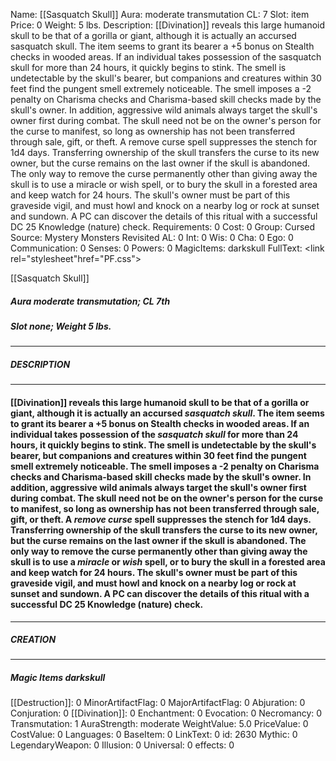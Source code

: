 Name: [[Sasquatch Skull]]
Aura: moderate transmutation
CL: 7
Slot: item
Price: 0
Weight: 5 lbs.
Description: [[Divination]] reveals this large humanoid skull to be that of a gorilla or giant, although it is actually an accursed sasquatch skull. The item seems to grant its bearer a +5 bonus on Stealth checks in wooded areas. If an individual takes possession of the sasquatch skull for more than 24 hours, it quickly begins to stink. The smell is undetectable by the skull's bearer, but companions and creatures within 30 feet find the pungent smell extremely noticeable. The smell imposes a -2 penalty on Charisma checks and Charisma-based skill checks made by the skull's owner. In addition, aggressive wild animals always target the skull's owner first during combat. The skull need not be on the owner's person for the curse to manifest, so long as ownership has not been transferred through sale, gift, or theft. A remove curse spell suppresses the stench for 1d4 days. Transferring ownership of the skull transfers the curse to its new owner, but the curse remains on the last owner if the skull is abandoned. The only way to remove the curse permanently other than giving away the skull is to use a miracle or wish spell, or to bury the skull in a forested area and keep watch for 24 hours. The skull's owner must be part of this graveside vigil, and must howl and knock on a nearby log or rock at sunset and sundown. A PC can discover the details of this ritual with a successful DC 25 Knowledge (nature) check.
Requirements: 0
Cost: 0
Group: Cursed
Source: Mystery Monsters Revisited
AL: 0
Int: 0
Wis: 0
Cha: 0
Ego: 0
Communication: 0
Senses: 0
Powers: 0
MagicItems: darkskull
FullText: <link rel="stylesheet"href="PF.css"><div class="heading"><p class="alignleft">[[Sasquatch Skull]]</p><div style="clear: both;"></div></div><div><h5><b>Aura </b>moderate transmutation; <b>CL </b>7th</h5><h5><b>Slot </b>none; <b>Weight </b>5 lbs.</h5></div><hr/><div><h5><b>DESCRIPTION</b></h5></div><hr/><div><h4><p>[[Divination]] reveals this large humanoid skull to be that of a gorilla or giant, although it is actually an accursed <i>sasquatch skull</i>. The item seems to grant its bearer a +5 bonus on Stealth checks in wooded areas. If an individual takes possession of the <i>sasquatch skull</i> for more than 24 hours, it quickly begins to stink. The smell is undetectable by the skull's bearer, but companions and creatures within 30 feet find the pungent smell extremely noticeable. The smell imposes a -2 penalty on Charisma checks and Charisma-based skill checks made by the skull's owner. In addition, aggressive wild animals always target the skull's owner first during combat. The skull need not be on the owner's person for the curse to manifest, so long as ownership has not been transferred through sale, gift, or theft. A <i>remove curse</i> spell suppresses the stench for 1d4 days. Transferring ownership of the skull transfers the curse to its new owner, but the curse remains on the last owner if the skull is abandoned. The only way to remove the curse permanently other than giving away the skull is to use a <i>miracle</i> or <i>wish</i> spell, or to bury the skull in a forested area and keep watch for 24 hours. The skull's owner must be part of this graveside vigil, and must howl and knock on a nearby log or rock at sunset and sundown. A PC can discover the details of this ritual with a successful DC 25 Knowledge (nature) check.</p></h4></div><hr/><div><h5><b>CREATION</b></h5></div><hr/><div><h5><b>Magic Items </b><i>darkskull</i></h5></div>
[[Destruction]]: 0
MinorArtifactFlag: 0
MajorArtifactFlag: 0
Abjuration: 0
Conjuration: 0
[[Divination]]: 0
Enchantment: 0
Evocation: 0
Necromancy: 0
Transmutation: 1
AuraStrength: moderate
WeightValue: 5.0
PriceValue: 0
CostValue: 0
Languages: 0
BaseItem: 0
LinkText: 0
id: 2630
Mythic: 0
LegendaryWeapon: 0
Illusion: 0
Universal: 0
effects: 0
